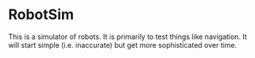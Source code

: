 # RobotSim
This is a simulator of robots. It is primarily to test things like navigation. It will start simple (i.e. inaccurate) but get more sophisticated over time. 

